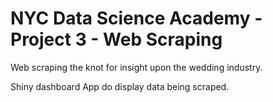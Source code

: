 # NYC Data Science Academy - Project 3 - Web Scraping

Web scraping the knot for insight upon the wedding industry.

Shiny dashboard App do display data being scraped.